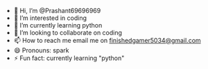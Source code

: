 - 👋 Hi, I’m @Prashant69696969
- 👀 I’m interested in coding
- 🌱 I’m currently learning python
- 💞️ I’m looking to collaborate on coding
- 📫 How to reach me email me on finishedgamer5034@gmail.com
- 😄 Pronouns: spark
- ⚡ Fun fact: currently learning "python"

<!---
Prashant69696969/Prashant69696969 is a ✨ special ✨ repository because its `README.md` (this file) appears on your GitHub profile.
You can click the Preview link to take a look at your changes.
--->
